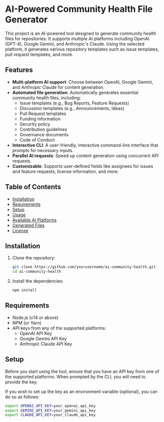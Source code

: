 # AI-Powered Community Health File Generator

This project is an AI-powered tool designed to generate community health files for repositories. It supports multiple AI platforms including OpenAI (GPT-4), Google Gemini, and Anthropic's Claude. Using the selected platform, it generates various repository templates such as issue templates, pull request templates, and more.

## Features

- **Multi-platform AI support**: Choose between OpenAI, Google Gemini, and Anthropic Claude for content generation.
- **Automated file generation**: Automatically generates essential community health files, including:
  - Issue templates (e.g., Bug Reports, Feature Requests)
  - Discussion templates (e.g., Announcements, Ideas)
  - Pull Request templates
  - Funding information
  - Security policy
  - Contribution guidelines
  - Governance documents
  - Code of Conduct
- **Interactive CLI**: A user-friendly, interactive command-line interface that prompts for necessary inputs.
- **Parallel AI requests**: Speed up content generation using concurrent API requests.
- **Customizable**: Supports user-defined fields like assignees for issues and feature requests, license information, and more.

## Table of Contents

- [Installation](#installation)
- [Requirements](#requirements)
- [Setup](#setup)
- [Usage](#usage)
- [Available AI Platforms](#available-ai-platforms)
- [Generated Files](#generated-files)
- [License](#license)

## Installation

1. Clone the repository:

   ```bash
   git clone https://github.com/yourusername/ai-community-health.git
   cd ai-community-health

2. Install the dependencies:

   ```bash
   npm install

## Requirements
  - Node.js (v14 or above)
  - NPM (or Yarn)
  - API keys from any of the supported platforms:
    - OpenAI API Key
    - Google Gemini API Key
    - Anthropic Claude API Key
   

## Setup
Before you start using the tool, ensure that you have an API key from one of the supported platforms. When prompted by the CLI, you will need to provide the key.

If you wish to set up the key as an environment variable (optional), you can do so as follows:

  ```bash
  export OPENAI_API_KEY=your_openai_api_key
  export GEMINI_API_KEY=your_gemini_api_key
  export CLAUDE_API_KEY=your_claude_api_key
